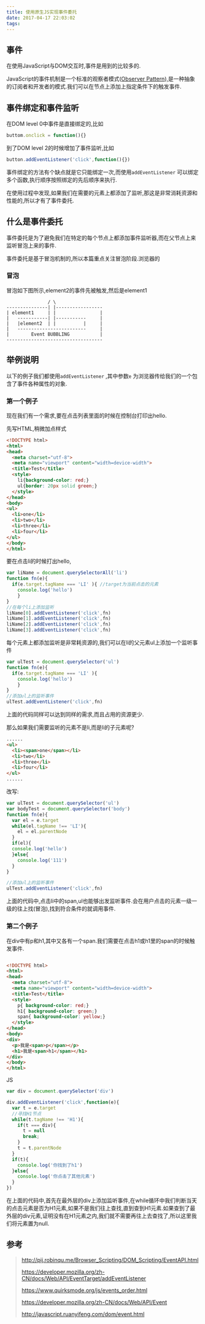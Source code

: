```yaml
---
title: 使用原生JS实现事件委托
date: 2017-04-17 22:03:02
tags:
---
```


## 事件

在使用JavaScript与DOM交互时,事件是用到的比较多的.

JavaScript的事件机制是一个标准的观察者模式([Observer Pattern](https://zh.wikipedia.org/zh/%E8%A7%82%E5%AF%9F%E8%80%85%E6%A8%A1%E5%BC%8F)),是一种抽象的订阅者和开发者的模式.我们可以在节点上添加上指定条件下的触发事件.

## 事件绑定和事件监听

在DOM level 0中事件是直接绑定的,比如

```javascript
buttom.onclick = function(){}
```

到了DOM level 2的时候增加了事件监听,比如

```javascript
button.addEventListener('click',function(){})
```

事件绑定的方法有个缺点就是它只能绑定一次,而使用`addEventListener` 可以绑定多个函数,执行顺序按照绑定的先后顺序来执行.

在使用过程中发现,如果我们在需要的元素上都添加了监听,那这是非常消耗资源和性能的,所以才有了事件委托.

## 什么是事件委托

事件委托是为了避免我们在特定的每个节点上都添加事件监听器,而在父节点上来监听冒泡上来的事件.

事件委托是基于冒泡机制的,所以本篇重点关注冒泡阶段.浏览器的

### 冒泡

冒泡如下图所示,element2的事件先被触发,然后是element1

```
               / \
---------------| |-----------------
| element1     | |                |
|   -----------| |-----------     |
|   |element2  | |          |     |
|   -------------------------     |
|        Event BUBBLING           |
-----------------------------------
```



## 举例说明

以下的例子我们都使用`addEventListener` ,其中参数`e` 为浏览器传给我们的一个包含了事件各种属性的对象.

### 第一个例子

现在我们有一个需求,要在点击列表里面的时候在控制台打印出hello.

先写HTML,稍微加点样式	

```html
<!DOCTYPE html>
<html>
<head>
  <meta charset="utf-8">
  <meta name="viewport" content="width=device-width">
  <title>Test</title>
  <style>
    li{background-color: red;}
    ul{border: 20px solid green;}
  </style>
</head>
<body>
<ul>
  <li>one</li>
  <li>two</li>
  <li>three</li>
  <li>four</li>
</ul>
</body>
</html>
```

要在点击li的时候打出hello,

```javascript
var liName = document.querySelectorAll('li')
function fn(e){
  if(e.target.tagName === 'LI' ){ //target为当前点击的元素
    console.log('hello') 
    }
}
//在每个li上添加监听
liName[0].addEventListener('click',fn)
liName[1].addEventListener('click',fn)
liName[2].addEventListener('click',fn)
liName[3].addEventListener('click',fn)
```

每个元素上都添加监听是非常耗资源的,我们可以在li的父元素ul上添加一个监听事件

```javascript
var ulTest = document.querySelector('ul')
function fn(e){
  if(e.target.tagName === 'LI' ){
    console.log('hello') 
    }
}
//添加ul上的监听事件
ulTest.addEventListener('click',fn)
```

上面的代码同样可以达到同样的需求,而且占用的资源更少.



那么如果我们需要监听的元素不是li,而是li的子元素呢?

```html
......
<ul>
  <li><span>one</span></li>
  <li>two</li>
  <li>three</li>
  <li>four</li>
</ul>
......
```

改写:

```javascript
var ulTest = document.querySelector('ul')
var bodyTest = document.querySelector('body')
function fn(e){
  var el = e.target  
  while(el.tagName !== 'LI'){
    el = el.parentNode
  }
  if(el){
  console.log('hello')
  }else{
    console.log('111')
  }
}

//添加ul上的监听事件
ulTest.addEventListener('click',fn)
```

上面的代码中,点击li中的span,ul也能够出发监听事件.会在用户点击的元素一级一级的往上找(冒泡),找到符合条件的就调用事件.

### 第二个例子

在div中有p和h1,其中又各有一个span.我们需要在点击h1或h1里的span的时候触发事件.

```html

<!DOCTYPE html>
<html>
<head>
  <meta charset="utf-8">
  <meta name="viewport" content="width=device-width">
  <title>Test</title>
  <style>
    p{ background-color: red;}
    h1{ background-color: green;}
    span{ background-color: yellow;}
  </style>
</head>
<body>
<div>
  <p>我是<span>p</span></p>
  <h1>我是<span>h1</span></h1>
</div>
</body>
</html>
```



JS

```javascript
var div = document.querySelector('div')

div.addEventListener('click',function(e){
  var t = e.target
  //寻找H1节点
  while(t.tagName !== 'H1'){
    if(t === div){
      t = null
      break;
    }
    t = t.parentNode
  }
  if(t){
    console.log('你找到了h1')
  }else{
    console.log('你点击了其他元素')
  }
})
```

在上面的代码中,首先在最外层的div上添加监听事件,在while循环中我们判断当天的点击元素是否为H1元素,如果不是我们往上查找,直到查到H1元素.如果查到了最外层的div元素,证明没有在H1元素之内,我们就不需要再往上去查找了,所以这里我们将元素置为null.







## 参考

> http://pij.robinqu.me/Browser_Scripting/DOM_Scripting/EventAPI.html
>
> https://developer.mozilla.org/zh-CN/docs/Web/API/EventTarget/addEventListener
>
> https://www.quirksmode.org/js/events_order.html
>
> https://developer.mozilla.org/zh-CN/docs/Web/API/Event
>
> http://javascript.ruanyifeng.com/dom/event.html